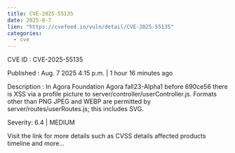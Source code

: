```yaml
--- 
title: CVE-2025-55135
date: 2025-8-7
lien: "https://cvefeed.io/vuln/detail/CVE-2025-55135"
categories:
  - cve
---
```


CVE ID : CVE-2025-55135

Published :  Aug. 7
2025
4:15 p.m. | 1 hour
16 minutes ago

Description : In Agora Foundation Agora fall23-Alpha1 before 690ce56
there is XSS via a profile picture to server/controller/userController.js. Formats other than PNG
JPEG
and WEBP are permitted by server/routes/userRoutes.js; this includes SVG.

Severity: 6.4 | MEDIUM

Visit the link for more details
such as CVSS details
affected products
timeline
and more...
